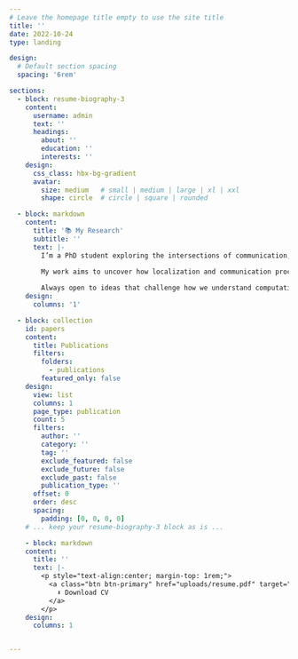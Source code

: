 ```yaml
---
# Leave the homepage title empty to use the site title
title: ''
date: 2022-10-24
type: landing

design:
  # Default section spacing
  spacing: '6rem'

sections:
  - block: resume-biography-3
    content:
      username: admin
      text: ''
      headings:
        about: ''
        education: ''
        interests: ''
    design:
      css_class: hbx-bg-gradient
      avatar:
        size: medium   # small | medium | large | xl | xxl
        shape: circle  # circle | square | rounded

  - block: markdown
    content:
      title: '📚 My Research'
      subtitle: ''
      text: |-
        I’m a PhD student exploring the intersections of communication, computation, and intelligence across scales from biological information transfer to memory and representation in computational neuroscience. 

        My work aims to uncover how localization and communication processes, whether in physical, biological, or neural systems, can give rise to efficient computation, adaptive learning, and collective intelligence. I combine mathematical modeling, machine learning, and theoretical neuroscience to develop frameworks that bridge biological communication and artificial information processing.
        
        Always open to ideas that challenge how we understand computation in nature and engineered systems. 🧠
    design:
      columns: '1'

  - block: collection
    id: papers
    content:
      title: Publications
      filters:
        folders:
          - publications
        featured_only: false
    design:
      view: list
      columns: 1
      page_type: publication
      count: 5
      filters:
        author: ''
        category: ''
        tag: ''
        exclude_featured: false
        exclude_future: false
        exclude_past: false
        publication_type: ''
      offset: 0
      order: desc
      spacing:
        padding: [0, 0, 0, 0]
    # ... keep your resume-biography-3 block as is ...

    - block: markdown
    content:
      title: ''
      text: |-
        <p style="text-align:center; margin-top: 1rem;">
          <a class="btn btn-primary" href="uploads/resume.pdf" target="_blank">
            ⬇ Download CV
          </a>
        </p>
    design:
      columns: 1


---
```

